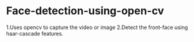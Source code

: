 # Face-detection-using-open-cv

1.Uses opencv to capture the video or image
2.Detect the front-face using haar-cascade features.
